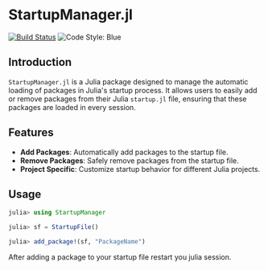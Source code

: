 # StartupManager.jl

[![Build Status](https://github.com/RandyRDavila/StartupManager.jl/actions/workflows/CI.yml/badge.svg?branch=main)](https://github.com/RandyRDavila/StartupManager.jl/actions/workflows/CI.yml?query=branch%3Amain)
![Code Style: Blue](https://img.shields.io/badge/code%20style-blue-4495d1.svg)

## Introduction

`StartupManager.jl` is a Julia package designed to manage the automatic loading of packages in Julia's startup process. It allows users to easily add or remove packages from their Julia `startup.jl` file, ensuring that these packages are loaded in every session.

## Features

- **Add Packages**: Automatically add packages to the startup file.
- **Remove Packages**: Safely remove packages from the startup file.
- **Project Specific**: Customize startup behavior for different Julia projects.

## Usage

```julia
julia> using StartupManager

julia> sf = StartupFile()

julia> add_package!(sf, "PackageName")
```

After adding a package to your startup file restart you julia session.